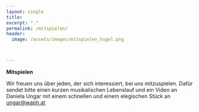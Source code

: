 ```yaml
---
layout: single
title:
excerpt: "."
permalink: /mitspielen/
header:
  image: /assets/images/mitspielen_hugel.png



---
```

**Mitspielen**

Wir freuen uns über jeden, der sich interessiert, bei uns mitzuspielen.
Dafür sendet bitte einen kurzen musikalischen Lebenslauf und ein Video an Daniela Ungar mit einem schnellen und einem elegischen Stück an ungar@waph.at